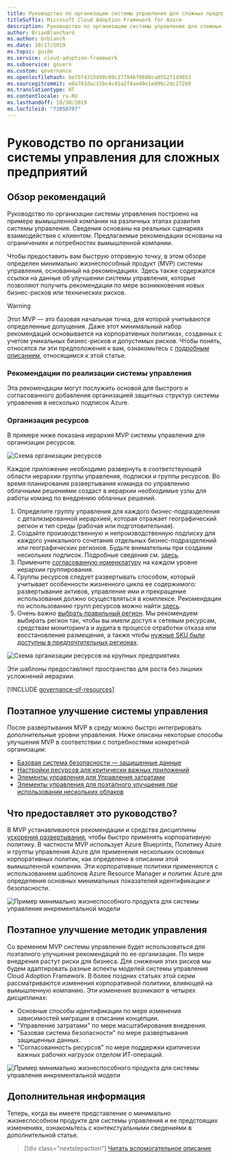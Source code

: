```yaml
---
title: Руководство по организации системы управления для сложных предприятий
titleSuffix: Microsoft Cloud Adoption Framework for Azure
description: Руководство по организации системы управления для сложных предприятий
author: BrianBlanchard
ms.author: brblanch
ms.date: 10/17/2019
ms.topic: guide
ms.service: cloud-adoption-framework
ms.subservice: govern
ms.custom: governance
ms.openlocfilehash: be75f4315d90c09c277846f8608ca0552f1d9853
ms.sourcegitcommit: e0a783dac15bc4c41a2f4ae48e1e89bc2dc272b0
ms.translationtype: HT
ms.contentlocale: ru-RU
ms.lasthandoff: 10/30/2019
ms.locfileid: "73058707"
---
```

# <a name="governance-guide-for-complex-enterprises"></a>Руководство по организации системы управления для сложных предприятий

## <a name="overview-of-best-practices"></a>Обзор рекомендаций

Руководство по организации системы управления построено на примере вымышленной компании на различных этапах развития системы управления. Сведения основаны на реальных сценариях взаимодействия с клиентом. Предлагаемые рекомендации основаны на ограничениях и потребностях вымышленной компании.

Чтобы предоставить вам быструю отправную точку, в этом обзоре определен минимально жизнеспособный продукт (MVP) системы управления, основанный на рекомендациях. Здесь также содержатся ссылки на данные об улучшении системы управления, которые позволяют получить рекомендации по мере возникновения новых бизнес-рисков или технических рисков.

> [!WARNING]
> Этот MVP — это базовая начальная точка, для которой учитываются определенные допущения. Даже этот минимальный набор рекомендаций основывается на корпоративных политиках, созданных с учетом уникальных бизнес-рисков и допустимых рисков. Чтобы понять, относятся ли эти предположения к вам, ознакомьтесь с [подробным описанием](./narrative.md), относящимся к этой статье.

### <a name="governance-best-practices"></a>Рекомендации по реализации системы управления

Эта рекомендации могут послужить основой для быстрого и согласованного добавления организацией защитных структур системы управления в несколько подписок Azure.

### <a name="resource-organization"></a>Организация ресурсов

В примере ниже показана иерархия MVP системы управления для организации ресурсов.

![Схема организации ресурсов](../../../_images/govern/resource-organization.png)

Каждое приложение необходимо развернуть в соответствующей области иерархии группы управления, подписки и группы ресурсов. Во время планирования развертывания команда по управлению облачными решениями создаст в иерархии необходимые узлы для работы команд по внедрению облачных решений.

1. Определите группу управления для каждого бизнес-подразделения с детализированной иерархией, которая отражает географический регион и тип среды (рабочая или подготовительная).
2. Создайте производственную и непроизводственную подписку для каждого уникального сочетания отдельных бизнес-подразделений или географических регионов. Будьте внимательны при создании нескольких подписок. Подробные сведения см. [здесь](../../../decision-guides/subscriptions/index.md).
3. Примените [согласованную номенклатуру](../../../ready/considerations/naming-and-tagging.md) на каждом уровне иерархии группирования.
4. Группы ресурсов следует развертывать способом, который учитывает особенности жизненного цикла ее содержимого: развертывание активов, управление ими и прекращение использования должно осуществляться в комплексе. Рекомендации по использованию групп ресурсов можно найти [здесь](../../../decision-guides/resource-consistency/index.md).
5. Очень важно [выбрать правильный регион](../../../decision-guides/regions/index.md). Мы рекомендуем выбирать регион так, чтобы вы имели доступ к сетевым ресурсам, средствам мониторинга и аудита в процессе отработки отказа или восстановления размещения, а также чтобы [нужные SKU были доступны в предпочтительных регионах](https://azure.microsoft.com/global-infrastructure/services).

![Схема организации ресурсов на крупных предприятиях](../../../_images/govern/large-enterprise-resource-organization.png)

Эти шаблоны предоставляют пространство для роста без лишних усложнений иерархии.

[!INCLUDE [governance-of-resources](../../../../includes/caf-governance-of-resources.md)]

<!-- See comments for suggestion to possibly add here -->

## <a name="incremental-governance-improvements"></a>Поэтапное улучшение системы управления

После развертывания MVP в среду можно быстро интегрировать дополнительные уровни управления. Ниже описаны некоторые способы улучшения MVP в соответствии с потребностями конкретной организации:

- [Базовая система безопасности — защищенные данные](./security-baseline-improvement.md)
- [Настройки ресурсов для критически важных приложений](./resource-consistency-improvement.md)
- [Элементы управления для Управления затратами](./cost-management-improvement.md)
- [Элементы управления для поэтапного улучшения при использовании нескольких облаков](./multicloud-improvement.md)

<!-- markdownlint-disable MD026 -->

## <a name="what-does-this-guidance-provide"></a>Что предоставляет это руководство?

В MVP устанавливаются рекомендации и средства дисциплины [ускорения развертывания](../../deployment-acceleration/index.md), чтобы быстро применять корпоративную политику. В частности MVP использует Azure Blueprints, Политику Azure и группы управления Azure для применения нескольких основных корпоративных политик, как определено в описании этой вымышленной компании. Эти корпоративные политики применяются с использованием шаблонов Azure Resource Manager и политик Azure для определения основных минимальных показателей идентификации и безопасности.

![Пример минимально жизнеспособного продукта для системы управления инкрементальной модели](../../../_images/govern/governance-mvp.png)

## <a name="incremental-improvements-to-governance-practices"></a>Поэтапное улучшение методик управления

Со временем MVP системы управления будет использоваться для поэтапного улучшения рекомендаций по ее организации. По мере внедрения растут риски для бизнеса. Для снижения этих рисков мы будем адаптировать разные аспекты моделей системы управления Cloud Adoption Framework. В более поздних статьях этой серии рассматриваются изменения корпоративной политики, влияющей на вымышленную компанию. Эти изменения возникают в четырех дисциплинах:

- Основные способы идентификации по мере изменения зависимостей миграции в описании концепции.
- "Управление затратами" по мере масштабирования внедрения.
- "Базовая система безопасности" по мере развертывания защищенных данных.
- "Согласованность ресурсов" по мере поддержки критически важных рабочих нагрузок отделом ИТ-операций.

![Пример минимально жизнеспособного продукта для системы управления инкрементальной модели](../../../_images/govern/governance-improvement-large.png)

## <a name="next-steps"></a>Дополнительная информация

Теперь, когда вы имеете представление о минимально жизнеспособном продукте для системы управления и ее предстоящих изменениях, ознакомьтесь с контекстуальными сведениями в дополнительной статье.

> [!div class="nextstepaction"]
> [Читать вспомогательное описание](./narrative.md)
